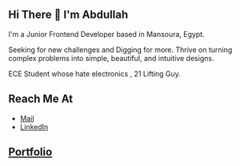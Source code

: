 ## Hi There 👋 I'm Abdullah
I'm a Junior Frontend Developer based in Mansoura, Egypt.

Seeking for new challenges and Digging for more. Thrive on turning complex problems into simple, beautiful, and intuitive designs.

ECE Student whose hate electronics , 21 Lifting Guy.

## Reach Me At 
- [Mail](abdullahelmetwali@icloud.com)
- [LinkedIn](https://www.linkedin.com/in/abdullahelmetwali/)

## [Portfolio](https://abdullahelmetwali.netlify.app/work)
